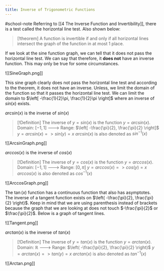 ```yaml
---
title: Inverse of Trigonometric Functions
---
```

#school-note 
Referring to [[4 The Inverse Function and Invertibility]], there is a test called the horizontal line test. Also shown below:
>[!theorem]
>A function is invertible if and only if all horizontal lines intersect the graph of the function in at most 1 place.

If we look at the sine function graph, we can tell that it does not pass the horizontal line test. We can say that therefore, it **does not** have an inverse function. This may only be true for some circumstances.

![[SineGraph.png]]

This sine graph clearly does not pass the horizontal line test and according to the theorem, it does not have an inverse. Unless, we limit the domain of the function so that it passes the horizontal line test. We can limit the domain to $\left[ -\frac{1}{2}\pi, \frac{1}{2}\pi \right]$ where an inverse of $sin(x)$ exists.

$arcsin(x)$ is the inverse of $sin(x)$
>[!Definition]
>The inverse of $y=sin(x)$ is the function $y=arcsin(x)$.
>Domain: $[-1, 1]$ ---> Range: $\left[ -\frac{\pi}{2}, \frac{\pi}{2} \right]$
>$y=arcsin(x) => sin(y)=x$
>$arcsin(x)$ is also denoted as $sin^{-1}(x)$

![[ArcsinGraph.png]]

$arccos(x)$ is the inverse of $cos(x)$
>[!Definition]
>The inverse of $y=cos(x)$ is the function $y=arccos(x)$.
>Domain: $[-1, 1]$ ---> Range: $[0, \pi]$
>$y=arccos(x) => cos(y) = x$
>$arccos(x)$ is also denoted as $cos^{-1}(x)$

![[ArccosGraph.png]]

The $\tan(x)$ function has a continuous function that also has asymptotes. The inverse of a tangent function exists on $\left( -\frac{\pi}{2}, \frac{\pi}{2} \right)$. Keep in mind that we are using parenthesis instead of brackets because the graph that we are looking at does not touch $-\frac{\pi}{2}$ or $\frac{\pi}{2}$. Below is a graph of tangent lines.

![[Tangent.png]]

$arctan(x)$ is the inverse of $tan(x)$
>[!Definition]
>The inverse of $y=tan(x)$ is the function $y=arctan(x)$.
>Domain: ℝ ---> Range: $\left( -\frac{\pi}{2}, \frac{\pi}{2} \right)$
>$y=arctan(x) => tan(y) = x$
>$arctan(x)$ is also denoted as $tan^{-1}(x)$

![[Arctan.png]]
